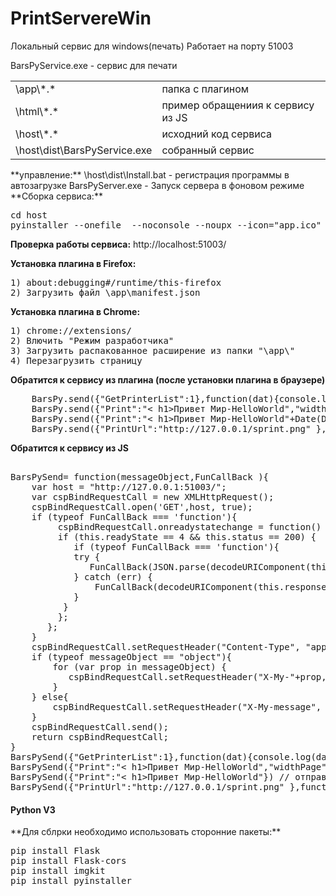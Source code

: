 # PrintServereWin
Локальный сервис для windows(печать)
Работает на порту 51003


BarsPyService.exe - сервис для печати 

<table>
<tr> <td>\app\*.*</td><td> папка с плагином </td> </tr>
<tr> <td>\html\*.*</td><td>пример обращениия к сервису из JS </td> </tr>
<tr> <td>\host\*.*</td><td>исходний код сервиса</td> </tr>
<tr> <td>\host\dist\BarsPyService.exe</td><td>собранный сервис</td> </tr>
</table>
**управление:**
   \host\dist\Install.bat - регистрация программы в автозагрузке
    BarsPyServer.exe      - Запуск сервера в фоновом режиме  
**Сборка сервиса:**
<pre>
cd host
pyinstaller --onefile  --noconsole --noupx --icon="app.ico" --hidden-import win32timezone BarsPyServer.py
</pre> 

**Проверка работы сервиса:**
http://localhost:51003/

**Установка плагина в Firefox:**
<pre>
1) about:debugging#/runtime/this-firefox
2) Загрузить файл \app\manifest.json
</pre>
**Установка плагина в Chrome:**
<pre>
1) chrome://extensions/
2) Влючить "Режим разработчика"
3) Загрузить распакованное расширение из папки "\app\"
4) Перезагрузить страницу
</pre>

**Обратится к сервису из плагина (после установки плагина в браузере)**

<pre>
    BarsPy.send({"GetPrinterList":1},function(dat){console.log(dat);}) // получить список принтеров установленных в системе
    BarsPy.send({"Print":"< h1>Привет Мир-HelloWorld</h1>","widthPage":300,"heightPage":100,"PrinterName":"Microsoft XPS Document Writer"},function(dat){console.log(dat);})
    BarsPy.send({"Print":"< h1>Привет Мир-HelloWorld</h1>"+Date(Date.now()).toString()}) // отправека на печать без получения ответа 
	BarsPy.send({"PrintUrl":"http://127.0.0.1/sprint.png" },function(dat){console.log(dat);}) // Отправка на печать страницы по URL адресу
</pre>

**Обратится к сервису из JS**
<pre>

BarsPySend= function(messageObject,FunCallBack ){
    var host = "http://127.0.0.1:51003/";
    var cspBindRequestCall = new XMLHttpRequest();
    cspBindRequestCall.open('GET',host, true);
    if (typeof FunCallBack === 'function'){ 
         cspBindRequestCall.onreadystatechange = function() {
         if (this.readyState == 4 && this.status == 200) {
            if (typeof FunCallBack === 'function'){
		    try {
			   FunCallBack(JSON.parse(decodeURIComponent(this.responseText)));
			} catch (err) {
			    FunCallBack(decodeURIComponent(this.responseText));
			}
          }
         };
       };
    }
    cspBindRequestCall.setRequestHeader("Content-Type", "application/x-www-form-urlencoded");
    if (typeof messageObject == "object"){
        for (var prop in messageObject) {
           cspBindRequestCall.setRequestHeader("X-My-"+prop, encodeURI(messageObject[prop]));
        }
    } else{
        cspBindRequestCall.setRequestHeader("X-My-message", encodeURI(messageObject));
    }
    cspBindRequestCall.send();
    return cspBindRequestCall; 
}
BarsPySend({"GetPrinterList":1},function(dat){console.log(dat);}) // получить список принтеров установленных в системе
BarsPySend({"Print":"< h1>Привет Мир-HelloWorld</h1>","widthPage":300,"heightPage":100,"PrinterName":"Microsoft XPS Document Writer"},function(dat){console.log(dat);})
BarsPySend({"Print":"< h1>Привет Мир-HelloWorld</h1>"}) // отправека на печать без получения ответа
BarsPySend({"PrintUrl":"http://127.0.0.1/sprint.png" },function(dat){console.log(dat);}) // Отправка на печать страницы по URL адресу
</pre>

<h4>Python V3</h4>
**Для сблрки необходимо использовать сторонние пакеты:**
<pre>
pip install Flask
pip install Flask-cors
pip install imgkit
pip install pyinstaller
</pre> 